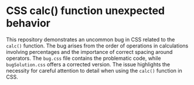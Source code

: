 # CSS calc() function unexpected behavior
This repository demonstrates an uncommon bug in CSS related to the `calc()` function.  The bug arises from the order of operations in calculations involving percentages and the importance of correct spacing around operators.  The `bug.css` file contains the problematic code, while `bugSolution.css` offers a corrected version.  The issue highlights the necessity for careful attention to detail when using the `calc()` function in CSS.